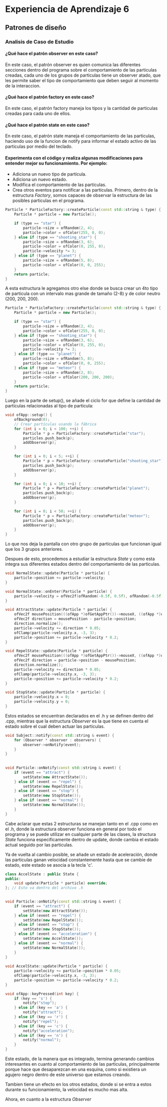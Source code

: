 # Experiencia de Aprendizaje 6
## Patrones de diseño
### Analisis de Caso de Estudio
#### ¿Qué hace el patrón observer en este caso?
En este caso, el patrón observer es quien comunica las diferentes secciones dentro del programa sobre el comportamiento de las particulas creadas, cada uno de los grupos de particulas 
tiene un observer atado, que les permite saber el tipo de comportamiento que deben seguir al momento de la interaccion.
#### ¿Qué hace el patrón factory en este caso?
En este caso, el patrón factory maneja los tipos y la cantidad de particulas creadas para cada uno de ellos.
#### ¿Qué hace el patrón state en este caso?
En este caso, el patrón state maneja el comportamiento de las particulas, haciendo uso de la funcion de notify para informar el estado activo de las particulas por medio del teclado.
  
  
#### Experimenta con el código y realiza algunas modificaciones para entender mejor su funcionamiento. Por ejemplo:
- Adiciona un nuevo tipo de partícula.
- Adiciona un nuevo estado.
- Modifica el comportamiento de las partículas.
- Crea otros eventos para notificar a las partículas.
Primero, dentro de la estructura *Factory*, somos capaces de observar la estructura de las posibles particulas en el programa.
``` cpp
Particle * ParticleFactory::createParticle(const std::string & type) {
	Particle * particle = new Particle();

	if (type == "star") {
		particle->size = ofRandom(2, 4);
		particle->color = ofColor(255, 0, 0);
	} else if (type == "shooting_star") {
		particle->size = ofRandom(3, 6);
		particle->color = ofColor(0, 255, 0);
		particle->velocity *= 3;
	} else if (type == "planet") {
		particle->size = ofRandom(5, 8);
		particle->color = ofColor(0, 0, 255);
	}
	return particle;
}
```
A esta estructura le agregamos otro else donde se busca crear un 4to tipo de particula con un intervalo mas grande de tamaño (2-8) y de color neutro (200, 200, 200).
``` cpp
Particle * ParticleFactory::createParticle(const std::string & type) {
	Particle * particle = new Particle();

	if (type == "star") {
		particle->size = ofRandom(2, 4);
		particle->color = ofColor(255, 0, 0);
	} else if (type == "shooting_star") {
		particle->size = ofRandom(3, 6);
		particle->color = ofColor(0, 255, 0);
		particle->velocity *= 3;
	} else if (type == "planet") {
		particle->size = ofRandom(5, 8);
		particle->color = ofColor(0, 0, 255);
	} else if (type == "meteor") {
		particle->size = ofRandom(2, 8);
		particle->color = ofColor(200, 200, 200);
	}
	return particle;
}
```
Luego en la parte de setup(), se añade el ciclo for que define la cantidad de particulas relacionadas al tipo de particula:
``` cpp
void ofApp::setup() {
	ofBackground(0);
	// Crear partículas usando la fábrica
	for (int i = 0; i < 100; ++i) {
		Particle * p = ParticleFactory::createParticle("star");
		particles.push_back(p);
		addObserver(p);
	}

	for (int i = 0; i < 5; ++i) {
		Particle * p = ParticleFactory::createParticle("shooting_star");
		particles.push_back(p);
		addObserver(p);
	}

	for (int i = 0; i < 10; ++i) {
		Particle * p = ParticleFactory::createParticle("planet");
		particles.push_back(p);
		addObserver(p);
	}

	for (int i = 0; i < 50; ++i) {
		Particle * p = ParticleFactory::createParticle("meteor");
		particles.push_back(p);
		addObserver(p);
	}
}
```
Lo que nos deja la pantalla con otro grupo de particulas que funcionan igual que los 3 grupos anteriores.

Despues de esto, procedemos a estudiar la estructura *State* y como esta integra sus diferentes estados dentro del comportamiento de las particulas.
``` cpp
void NormalState::update(Particle * particle) {
	particle->position += particle->velocity;
}

void NormalState::onEnter(Particle * particle) {
	particle->velocity = ofVec2f(ofRandom(-0.5f, 0.5f), ofRandom(-0.5f, 0.5f));
}

void AttractState::update(Particle * particle) {
	ofVec2f mousePosition(((ofApp *)ofGetAppPtr())->mouseX, ((ofApp *)ofGetAppPtr())->mouseY);
	ofVec2f direction = mousePosition - particle->position;
	direction.normalize();
	particle->velocity += direction * 0.05;
	ofClamp(particle->velocity.x, -3, 3);
	particle->position += particle->velocity * 0.2;
}

void RepelState::update(Particle * particle) {
	ofVec2f mousePosition(((ofApp *)ofGetAppPtr())->mouseX, ((ofApp *)ofGetAppPtr())->mouseY);
	ofVec2f direction = particle->position - mousePosition;
	direction.normalize();
	particle->velocity += direction * 0.05;
	ofClamp(particle->velocity.x, -3, 3);
	particle->position += particle->velocity * 0.2;
}

void StopState::update(Particle * particle) {
	particle->velocity.x = 0;
	particle->velocity.y = 0;
}
```
Estos estados se encuentran declarados en el .h y se definen dentro del .cpp, mientras que la estructura *Observer* es la que tiene en cuenta el estado sobre el cual deben actuar las particulas.
``` cpp
void Subject::notify(const std::string & event) {
	for (Observer * observer : observers) {
		observer->onNotify(event);
	}
}
  
  
void Particle::onNotify(const std::string & event) {
	if (event == "attract") {
		setState(new AttractState());
	} else if (event == "repel") {
		setState(new RepelState());
	} else if (event == "stop") {
		setState(new StopState());
	} else if (event == "normal") {
		setState(new NormalState());
	}
}
```
Cabe aclarar que estas 2 estructuras se manejan tanto en el .cpp como en el .h, donde la estructura observer funciona en general por todo el programa y se puede utilizar en cualquier parte de las clases, la structura *State* funciona especificamente dentro de update, donde cambia el estado actual seguido por las particulas.

Ya de vuelta al cambio posible, se añade un estado de aceleración, donde las particulas ganan velocidad constantemente hasta que se cambie de estado, este estado se asocia a la tecla 'c'.
``` cpp
class AccelState : public State {
public:
	void update(Particle * particle) override;
}; // Esto va dentro del archivo .h

  
void Particle::onNotify(const std::string & event) {
	if (event == "attract") {
		setState(new AttractState());
	} else if (event == "repel") {
		setState(new RepelState());
	} else if (event == "stop") {
		setState(new StopState());
	} else if (event == "acceleration") {
		setState(new AccelState());
	} else if (event == "normal") {
		setState(new NormalState());
	}
}
  
void AccelState::update(Particle * particle) {
	particle->velocity += particle->position * 0.05;
	ofClamp(particle->velocity.x, -3, 3);
	particle->position += particle->velocity * 0.2;
}

void ofApp::keyPressed(int key) {
	if (key == 's') {
		notify("stop");
	} else if (key == 'a') {
		notify("attract");
	} else if (key == 'r') {
		notify("repel");
	} else if (key == 'c') {
		notify("acceleration");
	} else if (key == 'n') {
		notify("normal");
	}
}
```
Este estado, de la manera que es integrado, termina generando cambios interesantes en cuanto al comportamiento de las particulas, principalmente porque hace que desaparezcan en una esquina, como si existiera un agujero negro dentro de este universo que estamos creando.

Tambien tiene un efecto en los otros estados, donde si se entra a estos durante su funcionamiento, la velocidad es mucho mas alta.

Ahora, en cuanto a la estructura *Observer*
